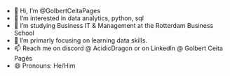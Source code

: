 - 👋 Hi, I’m @GolbertCeitaPages
- 👀 I’m interested in data analytics, python, sql
- 🌱 I’m studying Business IT & Management at the Rotterdam Business School
- 🌱 I’m primarly focusing on learning data skills.
- 📫 Reach me on discord @ AcidicDragon or on LinkedIn @ Golbert Ceita Pagês
- 😄 Pronouns: He/Him
